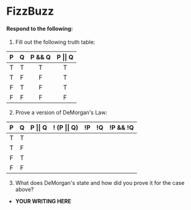 # FizzBuzz
#### Respond to the following:

1. Fill out the following truth table:

| P  | Q  | P && Q | P \|\| Q |
|:--:|:--:|:------:|:--------:|
| T  | T  |   T    |    T     |
| T  | F  |   F    |    T     |
| F  | T  |   F    |    T     |
| F  | F  |   F    |    F     |


2. Prove a version of DeMorgan's Law:

| P  | Q  | P \|\| Q | ! (P \|\| Q) | !P | !Q | !P && !Q |
|:--:|:--:|:--------:|:------------:|:--:|:--:|:--------:|
| T  | T  |          |              |    |    |          |
| T  | F  |          |              |    |    |          |
| F  | T  |          |              |    |    |          |
| F  | F  |          |              |    |    |          |

3. What does DeMorgan's state and how did you prove it for the case above?
  * **YOUR WRITING HERE**
